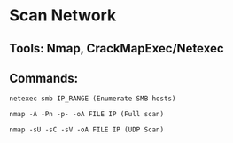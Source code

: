 # Scan Network

## Tools: Nmap, CrackMapExec/Netexec

## Commands:

    netexec smb IP_RANGE (Enumerate SMB hosts)

    nmap -A -Pn -p- -oA FILE IP (Full scan)

    nmap -sU -sC -sV -oA FILE IP (UDP Scan)
